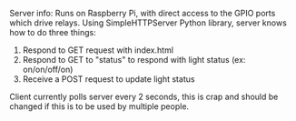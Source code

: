 Server info:
Runs on Raspberry Pi, with direct access to the GPIO ports which drive relays.
Using SimpleHTTPServer Python library, server knows how to do three things:
1) Respond to GET request with index.html
2) Respond to GET to "status" to respond with light status (ex: on/on/off/on)
3) Receive a POST request to update light status

Client currently polls server every 2 seconds, this is crap and should be changed if this is to be used by multiple people.

